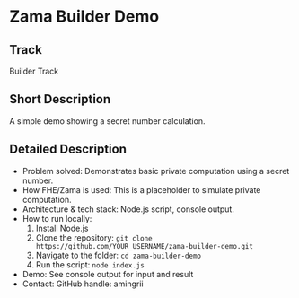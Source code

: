 # Zama Builder Demo

## Track
Builder Track

## Short Description
A simple demo showing a secret number calculation.

## Detailed Description
- Problem solved: Demonstrates basic private computation using a secret number.
- How FHE/Zama is used: This is a placeholder to simulate private computation.
- Architecture & tech stack: Node.js script, console output.
- How to run locally:
  1. Install Node.js
  2. Clone the repository: `git clone https://github.com/YOUR_USERNAME/zama-builder-demo.git`
  3. Navigate to the folder: `cd zama-builder-demo`
  4. Run the script: `node index.js`
- Demo: See console output for input and result
- Contact: GitHub handle: amingrii
